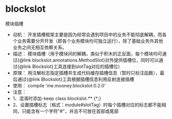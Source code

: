 # blockslot
模块插槽
* 动机： 开发插槽框架主要是因为经常会遇到项目中的业务不能彻底解耦，而各个业务需要分开开发（即各个业务模块均可独立运行），除了基础业务外其他业务之间无相互依赖关系。
* 描述： 模块插槽（用于模块间的解耦，类似于积木的正反面，每个模块均可通过{@link blockslot.annotations.MethodSlot}对外提供插槽位，同时可以通过{@link Blockslot}工具连接到slotTag对应的插槽位）
* 原理： 用注解标志指定插槽并生成代码缓存插槽信息（暂时只标注函数），最后通过{@link Blockslot}工具根据插槽信息利用反射连接插槽
* 使用： compile 'me.mooney:blockslot:0.2.0'
* 注意： 
* 1、混淆时添加-keep class blockslot.** {*;}
* 2、设置插槽标志（格式：module#slotTag）时每个插槽对应的标志都不能相同，只能含有一个字符"#"，并且不可放在首部或尾部
